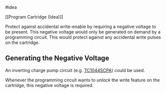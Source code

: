 #idea

[[Program Cartridge (Idea)]]

Protect against accidental write-enable by requiring a negative voltage to be present. This negative voltage would only be generated on demand by a programming circuit. This would protect against any accidental write pulses on the cartridge.

## Generating the Negative Voltage
 An inverting charge pump circuit (e.g. [TC1044SCPA](https://www.distrelec.ch/en/charge-pump-inverting-20ma-dip-microchip-tc1044scpa/p/30302149)) could be used.

Whenever the programming circuit wants to _unlock_ the write feature on the cartridge, this negative voltage is required.